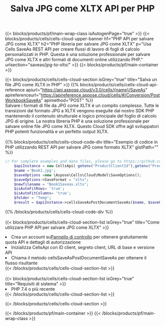 ﻿---
title:  Salva JPG come XLTX API per PHP
description:  Utilizzo di Aspose.Cells Cloud SDK per PHP per salvare il file in formato JPG come file in formato XLTX.
url: /it/php/saveas/jpg-to-xltx/
---
{{< blocks/products/pf/main-wrap-class isAutogenPage="true" >}}
{{< blocks/products/cells/cells-cloud-upper-banner h1="PHP API per salvare JPG come XLTX" h2="PHP libreria per salvare JPG come XLTX" p="Usa Cells SaveAs REST API per creare flussi di lavoro di fogli di calcolo personalizzati in PHP. Questa è una soluzione professionale per salvare JPG come XLTX e altri formati di documenti online utilizzando PHP." urlsection="saveas/jpg-to-xltx/" >}}
{{< blocks/products/pf/main-container >}}

{{< blocks/products/cells/cells-cloud-section isGrey="true" title="Salva un file JPG come XLTX in PHP" >}}
{{% blocks/products/cells/cells-cloud-api-reference apiurl="https://api.aspose.cloud/v3.0/cells/{name}/SaveAs" apireferenceurl="https://apireference.aspose.cloud/cells/#/Conversion/PostWorkbookSaveAs" apimethod="POST" %}}
<br/>
Salvare i formati di file da JPG come XLTX è un compito complesso. Tutte le transizioni dal formato JPG a XLTX vengono eseguite dal nostro SDK PHP mantenendo il contenuto strutturale e logico principale del foglio di calcolo JPG di origine. La nostra libreria PHP è una soluzione professionale per salvare online file JPG come XLTX. Questo Cloud SDK offre agli sviluppatori PHP potenti funzionalità e un perfetto output XLTX.
<br/>
<br/>
{{% blocks/products/cells/cells-cloud-code-div title="Esempio di codice in PHP utilizzando REST API per salvare JPG come formato XLTX" gistPath="" %}}
  
```php
// For complete examples and data files, please go to https://github.com/aspose-cells-cloud/aspose-cells-cloud-php/
    $apiInstance = new CellsApi( getenv("ProductClientId"),getenv("ProductClientSecret") );
    $name ='Book1.jpg';
    $saveOptions =new \Aspose\Cells\Cloud\Model\SaveOptions();
    $saveOptions->SaveFormat = "xltx";
    $newfilename = "Book1Saveas.xltx";
    $isAutoFitRows= 'true';
    $isAutoFitColumns= 'true';
    $folder = "Temp";
    $result = $apiInstance->cellsSaveAsPostDocumentSaveAs($name, $saveOptions, $newfilename,$isAutoFitRows, $isAutoFitColumns, $folder);
```
  
{{% /blocks/products/cells/cells-cloud-code-div %}}
<br/>
<br/>
{{< blocks/products/cells/cells-cloud-section-list isGrey="true" title="Come utilizzare PHP API per salvare JPG come XLTX" >}}
<li> Crea un account su<a href="https://dashboard.aspose.cloud/">Pannello di controllo</a> per ottenere gratuitamente quota API e dettagli di autorizzazione</li>
<li>Inizializza CellsApi con ID client, segreto client, URL di base e versione API</li>
<li>Chiama il metodo cellsSaveAsPostDocumentSaveAs per ottenere il flusso risultante</li>
{{< /blocks/products/cells/cells-cloud-section-list >}}
<br/>
<br/>
{{< blocks/products/cells/cells-cloud-section-list isGrey="true" title="Requisiti di sistema" >}}
<li>PHP 7.4 o più recente</li>
{{< /blocks/products/cells/cells-cloud-section-list >}}

{{< /blocks/products/cells/cells-cloud-section >}}

{{< /blocks/products/pf/main-container >}}
{{< /blocks/products/pf/main-wrap-class >}}
